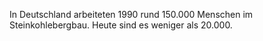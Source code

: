 In Deutschland arbeiteten 1990 rund 150.000 Menschen im Steinkohlebergbau. Heute sind es weniger als 20.000.
